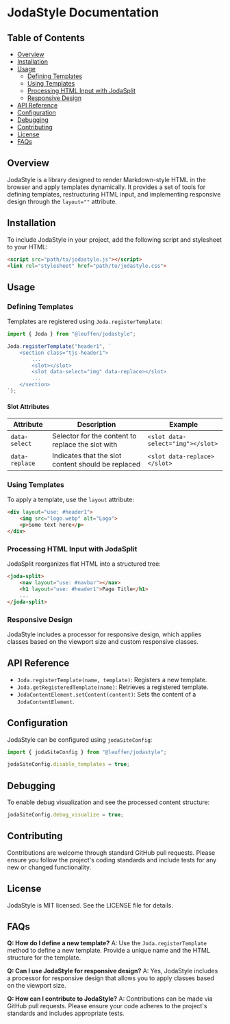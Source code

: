 
# JodaStyle Documentation

## Table of Contents
- [Overview](#overview)
- [Installation](#installation)
- [Usage](#usage)
  - [Defining Templates](#defining-templates)
  - [Using Templates](#using-templates)
  - [Processing HTML Input with JodaSplit](#processing-html-input-with-jodasplit)
  - [Responsive Design](#responsive-design)
- [API Reference](#api-reference)
- [Configuration](#configuration)
- [Debugging](#debugging)
- [Contributing](#contributing)
- [License](#license)
- [FAQs](#faqs)

## Overview

JodaStyle is a library designed to render Markdown-style HTML in the browser and apply templates dynamically. It provides a set of tools for defining templates, restructuring HTML input, and implementing responsive design through the `layout=""` attribute.

## Installation

To include JodaStyle in your project, add the following script and stylesheet to your HTML:

```html
<script src="path/to/jodastyle.js"></script>
<link rel="stylesheet" href="path/to/jodastyle.css">
```

## Usage

### Defining Templates

Templates are registered using `Joda.registerTemplate`:

```typescript
import { Joda } from "@leuffen/jodastyle";

Joda.registerTemplate("header1", `
    <section class="tjs-header1">
        ...
        <slot></slot>
        <slot data-select="img" data-replace></slot>
        ...
    </section>
`);
```

#### Slot Attributes

| Attribute     | Description                                      | Example                           |
|---------------|--------------------------------------------------|-----------------------------------|
| `data-select` | Selector for the content to replace the slot with | `<slot data-select="img"></slot>` |
| `data-replace`| Indicates that the slot content should be replaced | `<slot data-replace></slot>`      |

### Using Templates

To apply a template, use the `layout` attribute:

```html
<div layout="use: #header1">
    <img src="logo.webp" alt="Logo">
    <p>Some text here</p>
</div>
```

### Processing HTML Input with JodaSplit

JodaSplit reorganizes flat HTML into a structured tree:

```html
<joda-split>
    <nav layout="use: #navbar"></nav>
    <h1 layout="use: #header1">Page Title</h1>
    ...
</joda-split>
```

### Responsive Design

JodaStyle includes a processor for responsive design, which applies classes based on the viewport size and custom responsive classes.

## API Reference

- `Joda.registerTemplate(name, template)`: Registers a new template.
- `Joda.getRegisteredTemplate(name)`: Retrieves a registered template.
- `JodaContentElement.setContent(content)`: Sets the content of a `JodaContentElement`.

## Configuration

JodaStyle can be configured using `jodaSiteConfig`:

```javascript
import { jodaSiteConfig } from "@leuffen/jodastyle";

jodaSiteConfig.disable_templates = true;
```

## Debugging

To enable debug visualization and see the processed content structure:

```javascript
jodaSiteConfig.debug_visualize = true;
```

## Contributing

Contributions are welcome through standard GitHub pull requests. Please ensure you follow the project's coding standards and include tests for any new or changed functionality.

## License

JodaStyle is MIT licensed. See the LICENSE file for details.

## FAQs

**Q: How do I define a new template?**
A: Use the `Joda.registerTemplate` method to define a new template. Provide a unique name and the HTML structure for the template.

**Q: Can I use JodaStyle for responsive design?**
A: Yes, JodaStyle includes a processor for responsive design that allows you to apply classes based on the viewport size.

**Q: How can I contribute to JodaStyle?**
A: Contributions can be made via GitHub pull requests. Please ensure your code adheres to the project's standards and includes appropriate tests.

